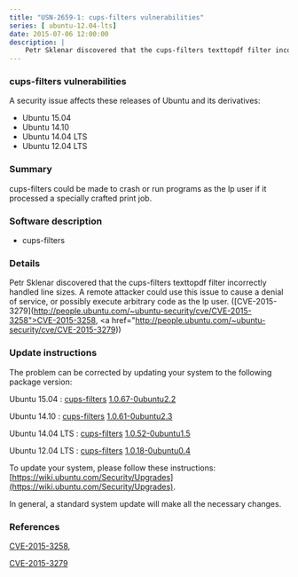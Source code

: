 ```yaml
---
title: "USN-2659-1: cups-filters vulnerabilities"
series: [ ubuntu-12.04-lts]
date: 2015-07-06 12:00:00
description: |
    Petr Sklenar discovered that the cups-filters texttopdf filter incorrectly handled line sizes. A remote attacker could use this issue to cause a denial of service, or possibly execute arbitrary code as the lp user. ([CVE-2015-3279](http://people.ubuntu.com/~ubuntu-security/cve/CVE-2015-3258">CVE-2015-3258</a>, <a href="http://people.ubuntu.com/~ubuntu-security/cve/CVE-2015-3279)) 
--- 
```

 
 


### cups-filters vulnerabilities

A security issue affects these releases of Ubuntu and its derivatives:

* Ubuntu 15.04
* Ubuntu 14.10
* Ubuntu 14.04 LTS
* Ubuntu 12.04 LTS

### Summary

cups-filters could be made to crash or run programs as the lp user if it processed a specially crafted print job.

### Software description

* cups-filters 

### Details

Petr Sklenar discovered that the cups-filters texttopdf filter incorrectly handled line sizes. A remote attacker could use this issue to cause a denial of service, or possibly execute arbitrary code as the lp user. ([CVE-2015-3279](http://people.ubuntu.com/~ubuntu-security/cve/CVE-2015-3258">CVE-2015-3258</a>, <a href="http://people.ubuntu.com/~ubuntu-security/cve/CVE-2015-3279)) 

### Update instructions

The problem can be corrected by updating your system to the following package version:

Ubuntu 15.04
 : [cups-filters](https://launchpad.net/ubuntu/+source/cups-filters) <span> [1.0.67-0ubuntu2.2](https://launchpad.net/ubuntu/+source/cups-filters/1.0.67-0ubuntu2.2) </span> 

Ubuntu 14.10
 : [cups-filters](https://launchpad.net/ubuntu/+source/cups-filters) <span> [1.0.61-0ubuntu2.3](https://launchpad.net/ubuntu/+source/cups-filters/1.0.61-0ubuntu2.3) </span> 

Ubuntu 14.04 LTS
 : [cups-filters](https://launchpad.net/ubuntu/+source/cups-filters) <span> [1.0.52-0ubuntu1.5](https://launchpad.net/ubuntu/+source/cups-filters/1.0.52-0ubuntu1.5) </span> 

Ubuntu 12.04 LTS
 : [cups-filters](https://launchpad.net/ubuntu/+source/cups-filters) <span> [1.0.18-0ubuntu0.4](https://launchpad.net/ubuntu/+source/cups-filters/1.0.18-0ubuntu0.4) </span> 

To update your system, please follow these instructions: [https://wiki.ubuntu.com/Security/Upgrades](https://wiki.ubuntu.com/Security/Upgrades).

In general, a standard system update will make all the necessary changes. 

### References

 
 [CVE-2015-3258](http://people.ubuntu.com/~ubuntu-security/cve/CVE-2015-3258), 

 [CVE-2015-3279](http://people.ubuntu.com/~ubuntu-security/cve/CVE-2015-3279)
 

